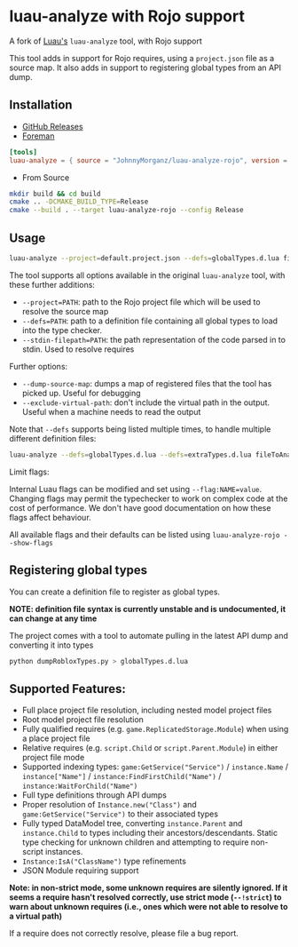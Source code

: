 # luau-analyze with Rojo support

A fork of [Luau's](https://github.com/Roblox/luau) `luau-analyze` tool, with Rojo support

This tool adds in support for Rojo requires, using a `project.json` file as a source map.
It also adds in support to registering global types from an API dump.

## Installation

- [GitHub Releases](https://github.com/JohnnyMorganz/luau-analyze-rojo/releases)
- [Foreman](https://github.com/Roblox/foreman)

```toml
[tools]
luau-analyze = { source = "JohnnyMorganz/luau-analyze-rojo", version = "*" }
```

- From Source

```sh
mkdir build && cd build
cmake .. -DCMAKE_BUILD_TYPE=Release
cmake --build . --target luau-analyze-rojo --config Release
```

## Usage

```sh
luau-analyze --project=default.project.json --defs=globalTypes.d.lua fileToAnalyse.luau
```

The tool supports all options available in the original `luau-analyze` tool, with these further additions:

<!-- - `--sourcemap=PATH`: path to a Rojo-style [source map](https://github.com/rojo-rbx/rojo/pull/530) -->
<!-- [**DEPRECATED: use `--sourcemap=PATH` instead**] -->

- `--project=PATH`: path to the Rojo project file which will be used to resolve the source map
- `--defs=PATH`: path to a definition file containing all global types to load into the type checker.
- `--stdin-filepath=PATH`: the path representation of the code parsed in to stdin. Used to resolve requires

Further options:

- `--dump-source-map`: dumps a map of registered files that the tool has picked up. Useful for debugging
- `--exclude-virtual-path`: don't include the virtual path in the output. Useful when a machine needs to read the output

Note that `--defs` supports being listed multiple times, to handle multiple different definition files:

```sh
luau-analyze --defs=globalTypes.d.lua --defs=extraTypes.d.lua fileToAnalyse.luau
```

Limit flags:

Internal Luau flags can be modified and set using `--flag:NAME=value`.
Changing flags may permit the typechecker to work on complex code at the cost of performance.
We don't have good documentation on how these flags affect behaviour.

All available flags and their defaults can be listed using `luau-analyze-rojo --show-flags`

## Registering global types

You can create a definition file to register as global types.

**NOTE: definition file syntax is currently unstable and is undocumented, it can change at any time**

The project comes with a tool to automate pulling in the latest API dump and converting it into types

```sh
python dumpRobloxTypes.py > globalTypes.d.lua
```

## Supported Features:

- Full place project file resolution, including nested model project files
- Root model project file resolution
- Fully qualified requires (e.g. `game.ReplicatedStorage.Module`) when using a place project file
- Relative requires (e.g. `script.Child` or `script.Parent.Module`) in either project file mode
- Supported indexing types: `game:GetService("Service")` / `instance.Name` / `instance["Name"]` / `instance:FindFirstChild("Name")` / `instance:WaitForChild("Name")`
- Full type definitions through API dumps
- Proper resolution of `Instance.new("Class")` and `game:GetService("Service")` to their associated types
- Fully typed DataModel tree, converting `instance.Parent` and `instance.Child` to types including their ancestors/descendants. Static type checking for unknown children and attempting to require non-script instances.
- `Instance:IsA("ClassName")` type refinements
- JSON Module requiring support

**Note: in non-strict mode, some unknown requires are silently ignored. If it seems a require hasn't resolved correctly, use strict mode (`--!strict`) to warn about unknown requires (i.e., ones which were not able to resolve to a virtual path)**

If a require does not correctly resolve, please file a bug report.
